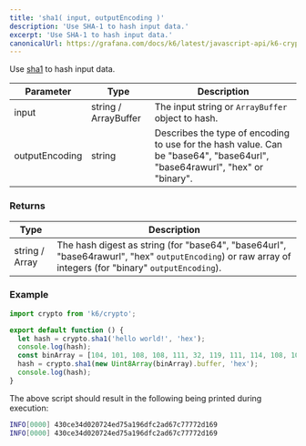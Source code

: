 ```yaml
---
title: 'sha1( input, outputEncoding )'
description: 'Use SHA-1 to hash input data.'
excerpt: 'Use SHA-1 to hash input data.'
canonicalUrl: https://grafana.com/docs/k6/latest/javascript-api/k6-crypto/sha1/
---
```


<CryptoBlockquote />

Use [sha1](https://golang.org/pkg/crypto/sha1/) to hash input data.

| Parameter      | Type                 | Description                                       |
| -------------- | -------------------- | --------------------------------------------------|
| input          | string / ArrayBuffer | The input string or `ArrayBuffer` object to hash. |
| outputEncoding | string               | Describes the type of encoding to use for the hash value. Can be "base64", "base64url", "base64rawurl", "hex" or "binary". |

### Returns

| Type           | Description |
| -------------- | ----------- |
| string / Array | The hash digest as string (for "base64", "base64url", "base64rawurl", "hex" `outputEncoding`) or raw array of integers (for "binary" `outputEncoding`). |


### Example

<CodeGroup labels={[]}>

```javascript
import crypto from 'k6/crypto';

export default function () {
  let hash = crypto.sha1('hello world!', 'hex');
  console.log(hash);
  const binArray = [104, 101, 108, 108, 111, 32, 119, 111, 114, 108, 100, 33];
  hash = crypto.sha1(new Uint8Array(binArray).buffer, 'hex');
  console.log(hash);
}
```

</CodeGroup>

The above script should result in the following being printed during execution:

```bash
INFO[0000] 430ce34d020724ed75a196dfc2ad67c77772d169
INFO[0000] 430ce34d020724ed75a196dfc2ad67c77772d169
```
